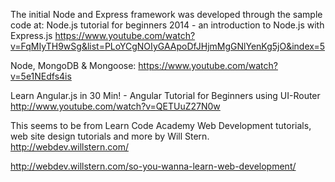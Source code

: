 The initial Node and Express framework was developed through the sample code at:
Node.js tutorial for beginners 2014 - an introduction to Node.js with Express.js
https://www.youtube.com/watch?v=FqMIyTH9wSg&list=PLoYCgNOIyGAApoDfJHjmMgGNlYenKg5jO&index=5

Node, MongoDB & Mongoose:
https://www.youtube.com/watch?v=5e1NEdfs4is

Learn Angular.js in 30 Min! - Angular Tutorial for Beginners using UI-Router
http://www.youtube.com/watch?v=QETUuZ27N0w

This seems to be from Learn Code Academy
Web Development tutorials, web site design tutorials and more by Will Stern.
http://webdev.willstern.com/


http://webdev.willstern.com/so-you-wanna-learn-web-development/

